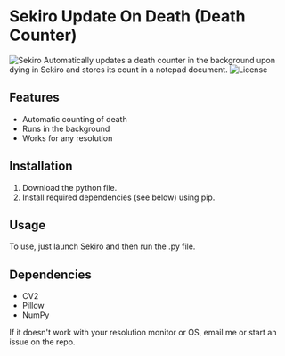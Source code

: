 # Sekiro Update On Death (Death Counter)
![Sekiro](https://www.telegraph.co.uk/content/dam/gaming/2019/03/06/Sekiro_Art_trans%2B%2BQsQKkypbxxkGLu6JU8b2QKfk7bxqeI-RJzwIB1bgqTk.jpg)
Automatically updates a death counter in the background upon dying in Sekiro and stores its count in a notepad document.
![License](https://img.shields.io/github/license/AlexMusabelliu/Sekiro-Update-On-Death?style=plastic)

## Features
* Automatic counting of death
* Runs in the background
* Works for any resolution

## Installation
1. Download the python file.
2. Install required dependencies (see below) using pip.

## Usage
To use, just launch Sekiro and then run the .py file.

## Dependencies
* CV2
* Pillow
* NumPy

If it doesn't work with your resolution monitor or OS, email me or start an issue on the repo.
